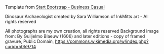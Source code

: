 Template from [Start Bootstrap - Business Casual](https://startbootstrap.com/template-overviews/business-casual/)

Dinosaur Archaeologist created by Sara Williamson of InkMitts art - All rights reserved 

All photographs are my own creation, all rights reserved
Background image from: By Guiljelmo Blaeuw (1606) and later editions - copy of framed gravure, Public Domain, https://commons.wikimedia.org/w/index.php?curid=5059714


